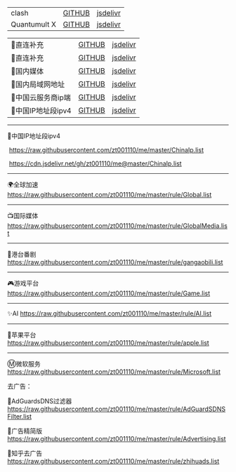 
<table align="center">
  <tr>
    <td>clash</td>
    <td><a href="https://raw.githubusercontent.com/zt001110/me/master/clash.ini" target="_blank">GITHUB</a></td>
    <td><a href="https://cdn.jsdelivr.net/gh/zt001110/me@master/clash.ini" target="_blank">jsdelivr</a></td>
  </tr>
  <tr>
    <td>Quantumult X</td>
    <td><a href="https://raw.githubusercontent.com/zt001110/me/master/mlitm.conf" target="_blank">GITHUB</a></td>
    <td><a href="https://cdn.jsdelivr.net/gh/zt001110/me@master/mlitm.conf" target="_blank">jsdelivr</a></td>
  </tr>
</table>

<table align="center">
  <tr>
    <td>🎯直连补充</td>
    <td><a href="https://raw.githubusercontent.com/zt001110/me/master/rule/zhilian.list" target="_blank">GITHUB</a></td>
    <td><a href="https://cdn.jsdelivr.net/gh/zt001110/me@master/rule/zhilian.list" target="_blank">jsdelivr</a></td>
  </tr>
  <tr>
    <td>🎯直连补充</td>
    <td><a href="https://raw.githubusercontent.com/zt001110/me/master/chinese.list" target="_blank">GITHUB</a></td>
    <td><a href="https://cdn.jsdelivr.net/gh/zt001110/me@master/chinese.list" target="_blank">jsdelivr</a></td>
  </tr>
    <tr>
    <td>🎯国内媒体</td>
    <td><a href="https://raw.githubusercontent.com/zt001110/me/master/chineseMedia.list" target="_blank">GITHUB</a></td>
    <td><a href="https://cdn.jsdelivr.net/gh/zt001110/me@master/chineseMedia.list" target="_blank">jsdelivr</a></td>
  </tr>
    <tr>
    <td>🎯国内局域网地址</td>
    <td><a href="https://raw.githubusercontent.com/zt001110/me/master/cnlan.list" target="_blank">GITHUB</a></td>
    <td><a href="https://cdn.jsdelivr.net/gh/zt001110/me@master/cnlan.list" target="_blank">jsdelivr</a></td>
  </tr>
    <tr>
    <td>🎯中国云服务商ip端</td>
    <td><a href="https://raw.githubusercontent.com/zt001110/me/master/ChinaCompanyIp.list" target="_blank">GITHUB</a></td>
    <td><a href="https://cdn.jsdelivr.net/gh/zt001110/me@master/ChinaCompanyIp.list" target="_blank">jsdelivr</a></td>
  </tr>
    <tr>
    <td>🎯中国IP地址段ipv4</td>
    <td><a href="https://raw.githubusercontent.com/zt001110/me/master/ChinaIp.list" target="_blank">GITHUB</a></td>
    <td><a href="https://cdn.jsdelivr.net/gh/zt001110/me@master/ChinaIp.list" target="_blank">jsdelivr</a></td>
  </tr>
</table>






---------------------------------------------------------------------------------------

🎯中国IP地址段ipv4

&nbsp;https://raw.githubusercontent.com/zt001110/me/master/ChinaIp.list

&nbsp;https://cdn.jsdelivr.net/gh/zt001110/me@master/ChinaIp.list

---------------------------------------------------------------------------------------

🌍全球加速 https://raw.githubusercontent.com/zt001110/me/master/rule/Global.list

---------------------------------------------------------------------------------------

📺国际媒体 https://raw.githubusercontent.com/zt001110/me/master/rule/GlobalMedia.list

---------------------------------------------------------------------------------------

🎥港台番剧 https://raw.githubusercontent.com/zt001110/me/master/rule/gangaobili.list

---------------------------------------------------------------------------------------

🎮游戏平台 https://raw.githubusercontent.com/zt001110/me/master/rule/Game.list

---------------------------------------------------------------------------------------

✨AI https://raw.githubusercontent.com/zt001110/me/master/rule/AI.list

---------------------------------------------------------------------------------------

🍎苹果平台 https://raw.githubusercontent.com/zt001110/me/master/rule/apple.list

---------------------------------------------------------------------------------------

Ⓜ️微软服务 https://raw.githubusercontent.com/zt001110/me/master/rule/Microsoft.list

去广告：

🛑AdGuardsDNS过滤器 https://raw.githubusercontent.com/zt001110/me/master/rule/AdGuardSDNSFilter.list

🛑广告精简版 https://raw.githubusercontent.com/zt001110/me/master/rule/Advertising.list

🛑知乎去广告 https://raw.githubusercontent.com/zt001110/me/master/rule/zhihuads.list


